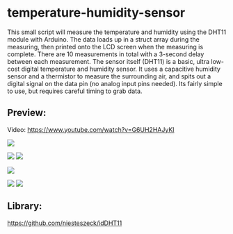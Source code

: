 # temperature-humidity-sensor
This small script will measure the temperature and humidity using the DHT11 module with Arduino. The data loads up in a struct array during the measuring, then printed onto the LCD screen when the measuring is complete. There are 10 measurements in total with a 3-second delay between each measurement. The sensor itself (DHT11) is a basic, ultra low-cost digital temperature and humidity sensor. It uses a capacitive humidity sensor and a thermistor to measure the surrounding air, and spits out a digital signal on the data pin (no analog input pins needed). Its fairly simple to use, but requires careful timing to grab data.



## Preview:
Video: https://www.youtube.com/watch?v=G6UH2HAJyKI

![](https://i.imgur.com/d9zMDdJ.png)

![](https://i.imgur.com/ILitw69.jpg)
![](https://i.imgur.com/7bcjIxg.jpg)

![](https://i.imgur.com/bAfSiK2.jpg)

![](https://i.imgur.com/QuNvynX.jpg)
![](https://i.imgur.com/ZEEHjHJ.jpg)



## Library:
https://github.com/niesteszeck/idDHT11
